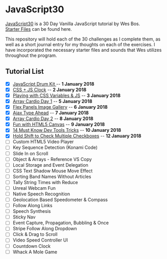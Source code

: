 # JavaScript30
[JavaScript30](https://javascript30.com/) is a 30 Day Vanilla JavaScript tutorial by Wes Bos.  
[Starter Files](https://github.com/wesbos/JavaScript30) can be found here.  

This repository will hold each of the 30 challenges as I complete them, as well as a short journal entry for my thoughts on each of the exercises. I have incorporated the necessary starter files and sounds that Wes utilizes throughout the program.

## Tutorial List
- [x] [JavaScript Drum Kit ](d01) -- **1 January 2018**
- [x] [CSS + JS Clock](d02) -- **2 January 2018**
- [x] [Playing with CSS Variables & JS](d03) -- **3 January 2018**
- [x] [Array Cardio Day 1](d04) -- **5 January 2018**
- [x] [Flex Panels Image Gallery](d05) -- **6 January 2018**
- [x] [Ajax Type Ahead](d06) -- **7 January 2018**
- [x] [Array Cardio Day 2](d07) -- **8 January 2018**
- [x] [Fun with HTML5 Canvas](d08) -- **9 January 2018**
- [x] [14 Must Know Dev Tools Tricks](d09) -- **10 January 2018**
- [x] [Hold Shift to Check Multiple Checkboxes](d10) -- **12 January 2018**
- [ ] Custom HTML5 Video Player
- [ ] Key Sequence Detection (Konami Code)
- [ ] Slide In on Scroll
- [ ] Object & Arrays - Reference VS Copy
- [ ] Local Storage and Event Delegation
- [ ] CSS Text Shadow Mouse Move Effect
- [ ] Sorting Band Names Without Articles
- [ ] Tally String Times with Reduce
- [ ] Unreal Webcam Fun
- [ ] Native Speech Recognition
- [ ] Geolocation Based Speedometer & Compass
- [ ] Follow Along Links
- [ ] Speech Synthesis
- [ ] Sticky Nav
- [ ] Event Capture, Propagation, Bubbling & Once
- [ ] Stripe Follow Along Dropdown
- [ ] Click & Drag to Scroll
- [ ] Video Speed Controller UI
- [ ] Countdown Clock
- [ ] Whack A Mole Game
